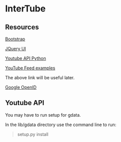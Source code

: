 InterTube
=========

Resources
---------

[Bootstrap](http://twitter.github.com/bootstrap/getting-started.html#examples)

[JQuery UI](http://jqueryui.com/)

[Youtube API Python](https://developers.google.com/youtube/1.0/developers_guide_python)

[YouTube Feed examples](http://framework.zend.com/manual/1.12/en/zend.gdata.youtube.html)

The above link will be useful later.

[Google OpenID](https://developers.google.com/accounts/docs/OpenID)

Youtube API
-----------

You may have to run setup for gdata.

In the lib/gdata directory use the command line to run:

>setup.py install 

